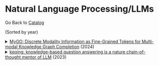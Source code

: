 # Natural Language Processing/LLMs

Go Back to [Catalog](README.md)

(Sorted by year)

<details><summary><a href="#">MyGO: Discrete Modality Information as Fine-Grained Tokens for Multi-modal Knowledge Graph Completion</a> (2024)</summary><br><pre><code>@misc{zhang2024mygo,
    author = "Zhang, Yichi and Chen, Zhuo and Guo, Lingbing and Xu, Yajing and Hu, Binbin and Liu, Ziqi and Chen, Huajun and Zhang, Wen",
    title = "MyGO: Discrete Modality Information as Fine-Grained Tokens for Multi-modal Knowledge Graph Completion",
    year = "2024",
    eprint = "2404.09468",
    archivePrefix = "arXiv",
    primaryClass = "cs.AI"
}
</pre></code></details><details><summary><a href="https://arxiv.org/abs/2401.00426">keqing: knowledge-based question answering is a nature chain-of-thought mentor of LLM</a> (2023)</summary><br><pre><code>@misc{wang2023keqing,
    author = "Wang, Chaojie and Xu, Yishi and Peng, Zhong and Zhang, Chenxi and Chen, Bo and Wang, Xinrun and Feng, Lei and An, Bo",
    title = "keqing: knowledge-based question answering is a nature chain-of-thought mentor of LLM",
    year = "2023",
    url = "https://arxiv.org/abs/2401.00426",
    eprint = "2401.00426",
    archivePrefix = "arXiv",
    primaryClass = "cs.CL"
}
</pre></code></details>